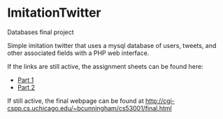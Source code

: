 # ImitationTwitter
Databases final project

Simple imitation twitter that uses a mysql database of users, tweets, and other associated fields with a PHP web interface.

If the links are still active, the assignment sheets can be found here:

  - [Part 1](https://www.classes.cs.uchicago.edu/archive/2014/fall/53001-1/hw8.html)
  - [Part 2](https://www.classes.cs.uchicago.edu/archive/2014/fall/53001-1/hw9.html)

If still active, the final webpage can be found at http://cgi-cspp.cs.uchicago.edu/~bcunningham/cs53001/final.html
